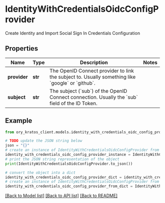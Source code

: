 # IdentityWithCredentialsOidcConfigProvider

Create Identity and Import Social Sign In Credentials Configuration

## Properties

Name | Type | Description | Notes
------------ | ------------- | ------------- | -------------
**provider** | **str** | The OpenID Connect provider to link the subject to. Usually something like &#x60;google&#x60; or &#x60;github&#x60;. | 
**subject** | **str** | The subject (&#x60;sub&#x60;) of the OpenID Connect connection. Usually the &#x60;sub&#x60; field of the ID Token. | 

## Example

```python
from ory_kratos_client.models.identity_with_credentials_oidc_config_provider import IdentityWithCredentialsOidcConfigProvider

# TODO update the JSON string below
json = "{}"
# create an instance of IdentityWithCredentialsOidcConfigProvider from a JSON string
identity_with_credentials_oidc_config_provider_instance = IdentityWithCredentialsOidcConfigProvider.from_json(json)
# print the JSON string representation of the object
print(IdentityWithCredentialsOidcConfigProvider.to_json())

# convert the object into a dict
identity_with_credentials_oidc_config_provider_dict = identity_with_credentials_oidc_config_provider_instance.to_dict()
# create an instance of IdentityWithCredentialsOidcConfigProvider from a dict
identity_with_credentials_oidc_config_provider_from_dict = IdentityWithCredentialsOidcConfigProvider.from_dict(identity_with_credentials_oidc_config_provider_dict)
```
[[Back to Model list]](../README.md#documentation-for-models) [[Back to API list]](../README.md#documentation-for-api-endpoints) [[Back to README]](../README.md)


